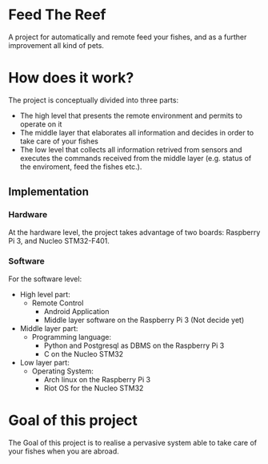 # Feed The Reef

A project for automatically and remote feed your fishes, and as a further improvement all kind of pets.

# How does it work?
The project is conceptually divided into three parts:
* The high level that presents the remote environment and permits to operate on it
* The middle layer that elaborates all information and decides in order to take care of your fishes
* The low level that collects all information retrived from sensors and executes the commands received from the middle layer (e.g. status of the enviroment, feed the fishes etc.).

## Implementation
### Hardware
At the hardware level, the project takes advantage of two boards: Raspberry Pi 3, and Nucleo STM32-F401.
### Software
For the software level:

* High level part:
  * Remote Control
    * Android Application
    * Middle layer software on the Raspberry Pi 3 (Not decide yet)
* Middle layer part:
  * Programming language:
    * Python and Postgresql as DBMS on the Raspberry Pi 3
    * C on the Nucleo STM32
* Low layer part:
  * Operating System:
    * Arch linux on the Raspberry Pi 3
    * Riot OS for the Nucleo STM32

# Goal of this project
The Goal of this project is to realise a pervasive system able to take care of your fishes when you are abroad.
